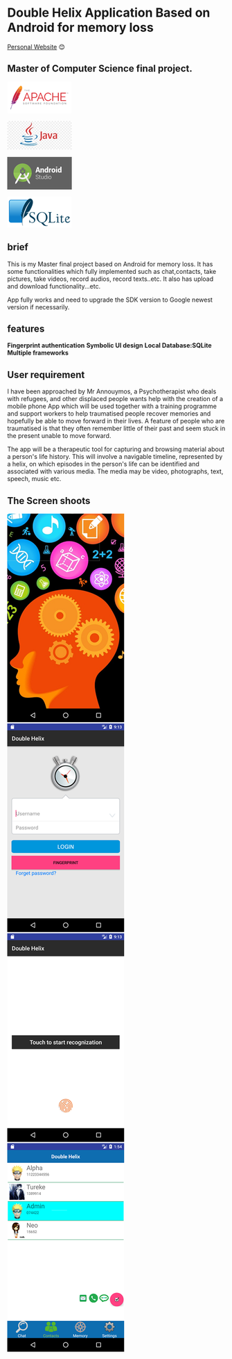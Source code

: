 # Double Helix Application Based on Android for memory loss

[Personal Website](https://www.nurasoft.cn)	:blush:

## Master of Computer Science final project.

![Apache License logo](/images/apache_license.png)

![Java logo](/images/java.jpg)

![Android logo](/images/android_studio.png)

![SQLite logo](/images/SQLite.png)


   ## brief
   This is my Master final project based on Android for memory loss. It has some functionalities which fully implemented such as chat,contacts, take pictures, take videos, record audios, record texts..etc. It also has upload and download functionality...etc.

 App fully works and need to upgrade the SDK version to Google newest version if necessarily.
 
 ## features
 **Fingerprint authentication**
 **Symbolic UI design**
 **Local Database:SQLite**
 **Multiple frameworks** 
 
 ## User requirement
   
   I have been approached by Mr Annouymos, a Psychotherapist who deals with refugees, and other displaced people wants help with the creation of a mobile phone App which will be used together with a training programme and support workers to help traumatised people recover memories and hopefully be able to move forward in their lives. A feature of people who are traumatised is that they often remember little of their past and seem stuck in the present unable to move forward.

The app will be a therapeutic tool for capturing and browsing material about a person's life history. This will involve a navigable timeline, represented by a helix, on which episodes in the person's life can be identified and associated with various media. The media may be video, photographs, text, speech, music etc.

## The Screen shoots
![mainlogo](/images/mainlogo.png)
![Login Page](/images/login.png)
![fingerprint](/images/finger_print.png)
![main design](/images/main_design.png)

